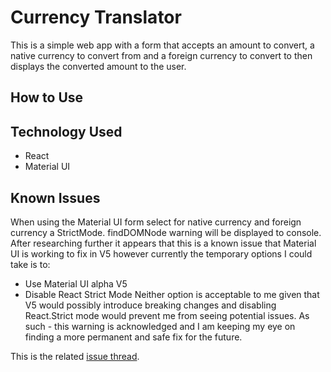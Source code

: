# Currency Translator 
This is a simple web app with a form that accepts an amount to convert, a native currency to convert from and a foreign currency to convert to then displays the converted amount to the user.

## How to Use

## Technology Used
- React
- Material UI

## Known Issues
When using the Material UI form select for native currency and foreign currency a StrictMode. findDOMNode warning will be displayed to console. After researching further it appears that this is a known issue that Material UI is working to fix in V5 however currently the temporary options I could take is to:
- Use Material UI alpha V5
- Disable React Strict Mode
Neither option is acceptable to me given that V5 would possibly introduce breaking changes and disabling React.Strict mode would prevent me from seeing potential issues. As such - this warning is acknowledged and I am keeping my eye on finding a more permanent and safe fix for the future.

This is the related [issue thread](https://github.com/mui-org/material-ui/issues/13394).